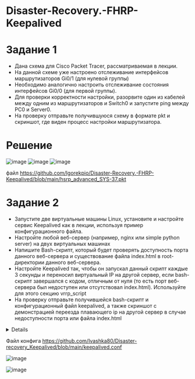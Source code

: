 # Disaster-Recovery.-FHRP-Keepalived
# Задание 1
- Дана схема для Cisco Packet Tracer, рассматриваемая в лекции.
- На данной схеме уже настроено отслеживание интерфейсов маршрутизаторов Gi0/1 (для нулевой группы)
- Необходимо аналогично настроить отслеживание состояния интерфейсов Gi0/0 (для первой группы).
- Для проверки корректности настройки, разорвите один из кабелей между одним из маршрутизаторов и Switch0 и запустите ping между PC0 и Server0.
- На проверку отправьте получившуюся схему в формате pkt и скриншот, где виден процесс настройки маршрутизатора.


# Решение

![image](https://github.com/user-attachments/assets/4a116e6d-e34a-415a-b8bf-7bf92fd057ec)
![image](https://github.com/user-attachments/assets/8083988c-cead-4819-a4bf-3b6ce4e182a0)
![image](https://github.com/user-attachments/assets/3c45260d-e049-4e23-8438-46cacc6abacc)

файл https://github.com/Igorekpio/Disaster-Recovery.-FHRP-Keepalived/blob/main/hsrp_advanced_SYS-37.pkt



# Задание 2
- Запустите две виртуальные машины Linux, установите и настройте сервис Keepalived как в лекции, используя пример конфигурационного файла.
- Настройте любой веб-сервер (например, nginx или simple python server) на двух виртуальных машинах
- Напишите Bash-скрипт, который будет проверять доступность порта данного веб-сервера и существование файла index.html в root-директории данного веб-сервера.
- Настройте Keepalived так, чтобы он запускал данный скрипт каждые 3 секунды и переносил виртуальный IP на другой сервер, если bash-скрипт завершался с кодом, отличным от нуля (то есть порт веб-сервера был недоступен или отсутствовал index.html). Используйте для этого секцию vrrp_script
- На проверку отправьте получившейся bash-скрипт и конфигурационный файл keepalived, а также скриншот с демонстрацией переезда плавающего ip на другой сервер в случае недоступности порта или файла index.html


<details>

```
#!/bin/bash
if [[ $(netstat -tuln | grep LISTEN | grep :80) ]] && [[ -f /var/www/html/index.nginx-debian.html ]]; then
        exit 0
else
        sudo systemctl stop keepalived.service
fi
```

</details>

Файл конфига https://github.com/Ivashka80/Disaster-recovery_Keepalived/blob/main/keepalived.conf

![image](https://github.com/user-attachments/assets/c24a9163-8d56-43da-a24f-d2f61f6dd3bf)

![image](https://github.com/user-attachments/assets/ec89ee72-2511-434e-a951-63d97ef9a638)




